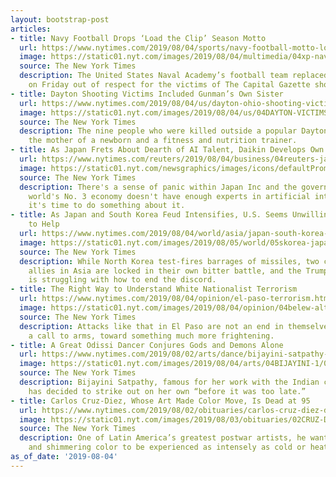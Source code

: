 ```yaml
---
layout: bootstrap-post
articles:
- title: Navy Football Drops ‘Load the Clip’ Season Motto
  url: https://www.nytimes.com/2019/08/04/sports/navy-football-motto-load-the-clip.html
  image: https://static01.nyt.com/images/2019/08/04/multimedia/04xp-navy/04xp-navy-facebookJumbo.jpg
  source: The New York Times
  description: The United States Naval Academy’s football team replaced the slogan
    on Friday out of respect for the victims of The Capital Gazette shooting.
- title: Dayton Shooting Victims Included Gunman’s Own Sister
  url: https://www.nytimes.com/2019/08/04/us/dayton-ohio-shooting-victims.html
  image: https://static01.nyt.com/images/2019/08/04/us/04DAYTON-VICTIMS-2/merlin_158859603_51208cf6-0db1-4493-ad29-fdf6cd65eb22-facebookJumbo.jpg
  source: The New York Times
  description: The nine people who were killed outside a popular Dayton bar also included
    the mother of a newborn and a fitness and nutrition trainer.
- title: As Japan Frets About Dearth of AI Talent, Daikin Develops Own Programme
  url: https://www.nytimes.com/reuters/2019/08/04/business/04reuters-japan-tech-labour-focus.html
  image: https://static01.nyt.com/newsgraphics/images/icons/defaultPromoCrop.png
  source: The New York Times
  description: There's a sense of panic within Japan Inc and the government - the
    world's No. 3 economy doesn't have enough experts in artificial intelligence and
    it's time to do something about it.
- title: As Japan and South Korea Feud Intensifies, U.S. Seems Unwilling, or Unable,
    to Help
  url: https://www.nytimes.com/2019/08/04/world/asia/japan-south-korea-feud.html
  image: https://static01.nyt.com/images/2019/08/05/world/05skorea-japan2/merlin_158765745_c5a955ce-c46e-4d8b-a823-033d3338f35a-facebookJumbo.jpg
  source: The New York Times
  description: While North Korea test-fires barrages of missiles, two crucial American
    allies in Asia are locked in their own bitter battle, and the Trump administration
    is struggling with how to end the discord.
- title: The Right Way to Understand White Nationalist Terrorism
  url: https://www.nytimes.com/2019/08/04/opinion/el-paso-terrorism.html
  image: https://static01.nyt.com/images/2019/08/04/opinion/04belew-alt/04belew-alt-facebookJumbo.jpg
  source: The New York Times
  description: Attacks like that in El Paso are not an end in themselves. They are
    a call to arms, toward something much more frightening.
- title: A Great Odissi Dancer Conjures Gods and Demons Alone
  url: https://www.nytimes.com/2019/08/02/arts/dance/bijayini-satpathy-odissi.html
  image: https://static01.nyt.com/images/2019/08/04/arts/04BIJAYINI-1/04BIJAYINI-1-facebookJumbo.jpg
  source: The New York Times
  description: Bijayini Satpathy, famous for her work with the Indian company Nrityagram,
    has decided to strike out on her own “before it was too late.”
- title: Carlos Cruz-Diez, Whose Art Made Color Move, Is Dead at 95
  url: https://www.nytimes.com/2019/08/02/obituaries/carlos-cruz-diez-dead.html
  image: https://static01.nyt.com/images/2019/08/03/obituaries/02CRUZ-DIEZ04/02CRUZ-DIEZ04-facebookJumbo.jpg
  source: The New York Times
  description: One of Latin America’s greatest postwar artists, he wanted shifting
    and shimmering color to be experienced as intensely as cold or heat.
as_of_date: '2019-08-04'
---
```


